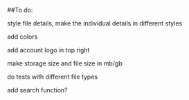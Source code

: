 ##To do:



style file details, make the individual details in different styles

add colors

add account logo in top right

make storage size and file size in mb/gb



do tests with different file types

add search function?